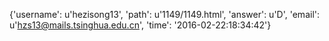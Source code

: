 {'username': u'hezisong13', 'path': u'1149/1149.html', 'answer': u'D', 'email': u'hzs13@mails.tsinghua.edu.cn', 'time': '2016-02-22:18:34:42'}